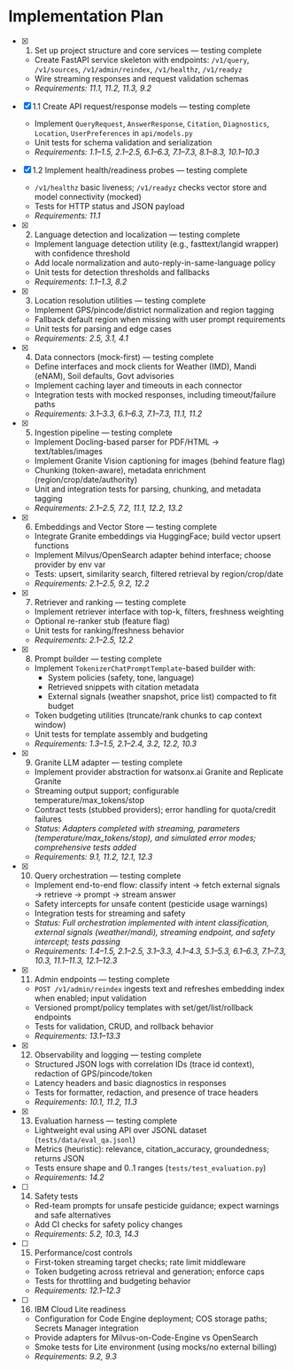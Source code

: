 # Implementation Plan

- [x] 1. Set up project structure and core services — testing complete
  - Create FastAPI service skeleton with endpoints: `/v1/query`, `/v1/sources`, `/v1/admin/reindex`, `/v1/healthz`, `/v1/readyz`
  - Wire streaming responses and request validation schemas
  - _Requirements: 11.1, 11.2, 11.3, 9.2_

- [x] 1.1 Create API request/response models — testing complete
  - Implement `QueryRequest`, `AnswerResponse`, `Citation`, `Diagnostics`, `Location`, `UserPreferences` in `api/models.py`
  - Unit tests for schema validation and serialization
  - _Requirements: 1.1–1.5, 2.1–2.5, 6.1–6.3, 7.1–7.3, 8.1–8.3, 10.1–10.3_

- [x] 1.2 Implement health/readiness probes — testing complete
  - `/v1/healthz` basic liveness; `/v1/readyz` checks vector store and model connectivity (mocked)
  - Tests for HTTP status and JSON payload
  - _Requirements: 11.1_

- [x] 2. Language detection and localization — testing complete
  - Implement language detection utility (e.g., fasttext/langid wrapper) with confidence threshold
  - Add locale normalization and auto-reply-in-same-language policy
  - Unit tests for detection thresholds and fallbacks
  - _Requirements: 1.1–1.3, 8.2_

- [x] 3. Location resolution utilities — testing complete
  - Implement GPS/pincode/district normalization and region tagging
  - Fallback default region when missing with user prompt requirements
  - Unit tests for parsing and edge cases
  - _Requirements: 2.5, 3.1, 4.1_

- [x] 4. Data connectors (mock-first) — testing complete
  - Define interfaces and mock clients for Weather (IMD), Mandi (eNAM), Soil defaults, Govt advisories
  - Implement caching layer and timeouts in each connector
  - Integration tests with mocked responses, including timeout/failure paths
  - _Requirements: 3.1–3.3, 6.1–6.3, 7.1–7.3, 11.1, 11.2_

- [x] 5. Ingestion pipeline — testing complete
  - Implement Docling-based parser for PDF/HTML → text/tables/images
  - Implement Granite Vision captioning for images (behind feature flag)
  - Chunking (token-aware), metadata enrichment (region/crop/date/authority)
  - Unit and integration tests for parsing, chunking, and metadata tagging
  - _Requirements: 2.1–2.5, 7.2, 11.1, 12.2, 13.2_

- [x] 6. Embeddings and Vector Store — testing complete
  - Integrate Granite embeddings via HuggingFace; build vector upsert functions
  - Implement Milvus/OpenSearch adapter behind interface; choose provider by env var
  - Tests: upsert, similarity search, filtered retrieval by region/crop/date
  - _Requirements: 2.1–2.5, 9.2, 12.2_

- [x] 7. Retriever and ranking — testing complete
  - Implement retriever interface with top-k, filters, freshness weighting
  - Optional re-ranker stub (feature flag)
  - Unit tests for ranking/freshness behavior
  - _Requirements: 2.1–2.5, 12.2_

- [x] 8. Prompt builder — testing complete
  - Implement `TokenizerChatPromptTemplate`-based builder with:
    - System policies (safety, tone, language)
    - Retrieved snippets with citation metadata
    - External signals (weather snapshot, price list) compacted to fit budget
  - Token budgeting utilities (truncate/rank chunks to cap context window)
  - Unit tests for template assembly and budgeting
  - _Requirements: 1.3–1.5, 2.1–2.4, 3.2, 12.2, 10.3_

- [x] 9. Granite LLM adapter — testing complete
  - Implement provider abstraction for watsonx.ai Granite and Replicate Granite
  - Streaming output support; configurable temperature/max_tokens/stop
  - Contract tests (stubbed providers); error handling for quota/credit failures
  - _Status: Adapters completed with streaming, parameters (temperature/max_tokens/stop), and simulated error modes; comprehensive tests added_
  - _Requirements: 9.1, 11.2, 12.1, 12.3_

- [x] 10. Query orchestration — testing complete
  - Implement end-to-end flow: classify intent → fetch external signals → retrieve → prompt → stream answer
  - Safety intercepts for unsafe content (pesticide usage warnings)
  - Integration tests for streaming and safety
  - _Status: Full orchestration implemented with intent classification, external signals (weather/mandi), streaming endpoint, and safety intercept; tests passing_
  - _Requirements: 1.4–1.5, 2.1–2.5, 3.1–3.3, 4.1–4.3, 5.1–5.3, 6.1–6.3, 7.1–7.3, 10.3, 11.1–11.3, 12.1–12.3_

- [x] 11. Admin endpoints — testing complete
  - `POST /v1/admin/reindex` ingests text and refreshes embedding index when enabled; input validation
  - Versioned prompt/policy templates with set/get/list/rollback endpoints
  - Tests for validation, CRUD, and rollback behavior
  - _Requirements: 13.1–13.3_

- [x] 12. Observability and logging — testing complete
  - Structured JSON logs with correlation IDs (trace id context), redaction of GPS/pincode/token
  - Latency headers and basic diagnostics in responses
  - Tests for formatter, redaction, and presence of trace headers
  - _Requirements: 10.1, 11.2, 11.3_

- [x] 13. Evaluation harness — testing complete
  - Lightweight eval using API over JSONL dataset (`tests/data/eval_qa.jsonl`)
  - Metrics (heuristic): relevance, citation_accuracy, groundedness; returns JSON
  - Tests ensure shape and 0..1 ranges (`tests/test_evaluation.py`)
  - _Requirements: 14.2_

- [ ] 14. Safety tests
  - Red-team prompts for unsafe pesticide guidance; expect warnings and safe alternatives
  - Add CI checks for safety policy changes
  - _Requirements: 5.2, 10.3, 14.3_

- [ ] 15. Performance/cost controls
  - First-token streaming target checks; rate limit middleware
  - Token budgeting across retrieval and generation; enforce caps
  - Tests for throttling and budgeting behavior
  - _Requirements: 12.1–12.3_

- [ ] 16. IBM Cloud Lite readiness
  - Configuration for Code Engine deployment; COS storage paths; Secrets Manager integration
  - Provide adapters for Milvus-on-Code-Engine vs OpenSearch
  - Smoke tests for Lite environment (using mocks/no external billing)
  - _Requirements: 9.2, 9.3_

